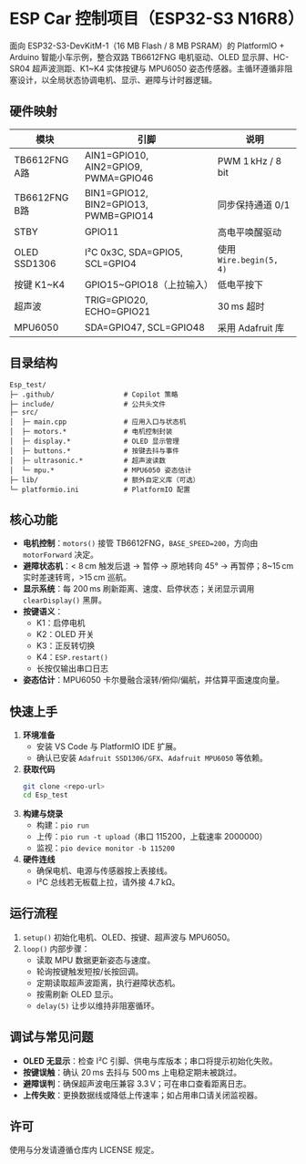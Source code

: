 # ESP Car 控制项目（ESP32-S3 N16R8）

面向 ESP32-S3-DevKitM-1（16 MB Flash / 8 MB PSRAM）的 PlatformIO + Arduino 智能小车示例，整合双路 TB6612FNG 电机驱动、OLED 显示屏、HC-SR04 超声波测距、K1~K4 实体按键与 MPU6050 姿态传感器。主循环遵循非阻塞设计，以全局状态协调电机、显示、避障与计时器逻辑。

## 硬件映射

| 模块 | 引脚 | 说明 |
|------|------|------|
| TB6612FNG A路 | AIN1=GPIO10, AIN2=GPIO9, PWMA=GPIO46 | PWM 1 kHz / 8 bit |
| TB6612FNG B路 | BIN1=GPIO12, BIN2=GPIO13, PWMB=GPIO14 | 同步保持通道 0/1 |
| STBY | GPIO11 | 高电平唤醒驱动 |
| OLED SSD1306 | I²C 0x3C, SDA=GPIO5, SCL=GPIO4 | 使用 `Wire.begin(5, 4)` |
| 按键 K1~K4 | GPIO15~GPIO18（上拉输入） | 低电平按下 |
| 超声波 | TRIG=GPIO20, ECHO=GPIO21 | 30 ms 超时 |
| MPU6050 | SDA=GPIO47, SCL=GPIO48 | 采用 Adafruit 库 |

## 目录结构

```
Esp_test/
├─ .github/                 # Copilot 策略
├─ include/                 # 公共头文件
├─ src/
│  ├─ main.cpp              # 应用入口与状态机
│  ├─ motors.*              # 电机控制封装
│  ├─ display.*             # OLED 显示管理
│  ├─ buttons.*             # 按键去抖与事件
│  ├─ ultrasonic.*          # 超声波读数
│  └─ mpu.*                 # MPU6050 姿态估计
├─ lib/                     # 额外自定义库（可选）
└─ platformio.ini           # PlatformIO 配置
```

## 核心功能

- **电机控制**：`motors()` 接管 TB6612FNG，`BASE_SPEED=200`，方向由 `motorForward` 决定。
- **避障状态机**：< 8 cm 触发后退 → 暂停 → 原地转向 45° → 再暂停；8~15 cm 实时差速转弯，>15 cm 巡航。
- **显示系统**：每 200 ms 刷新距离、速度、启停状态；关闭显示调用 `clearDisplay()` 黑屏。
- **按键语义**：
  - K1：启停电机
  - K2：OLED 开关
  - K3：正反转切换
  - K4：`ESP.restart()`
  - 长按仅输出串口日志
- **姿态估计**：MPU6050 卡尔曼融合滚转/俯仰/偏航，并估算平面速度向量。

## 快速上手

1. **环境准备**
   - 安装 VS Code 与 PlatformIO IDE 扩展。
   - 确认已安装 `Adafruit SSD1306/GFX`、`Adafruit MPU6050` 等依赖。
2. **获取代码**
   ```bash
   git clone <repo-url>
   cd Esp_test
   ```
3. **构建与烧录**
   - 构建：`pio run`
   - 上传：`pio run -t upload`（串口 115200，上载速率 2000000）
   - 监视：`pio device monitor -b 115200`
4. **硬件连线**
   - 确保电机、电源与传感器按上表接线。
   - I²C 总线若无板载上拉，请外接 4.7 kΩ。

## 运行流程

1. `setup()` 初始化电机、OLED、按键、超声波与 MPU6050。
2. `loop()` 内部步骤：
   - 读取 MPU 数据更新姿态与速度。
   - 轮询按键触发短按/长按回调。
   - 定期读取超声波距离，执行避障状态机。
   - 按需刷新 OLED 显示。
   - `delay(5)` 让步以维持非阻塞循环。

## 调试与常见问题

- **OLED 无显示**：检查 I²C 引脚、供电与库版本；串口将提示初始化失败。
- **按键误触**：确认 20 ms 去抖与 500 ms 上电稳定期未被跳过。
- **避障误判**：确保超声波电压兼容 3.3 V；可在串口查看距离日志。
- **上传失败**：更换数据线或降低上传速率；如占用串口请关闭监视器。

## 许可

使用与分发请遵循仓库内 LICENSE 规定。
